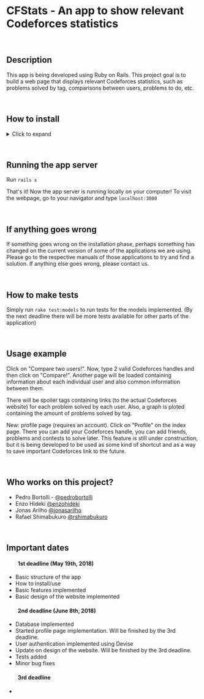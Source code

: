 # CFStats - An app to show relevant Codeforces statistics

&nbsp;
## Description

This app is being developed using Ruby on Rails. This project goal is to build a web page that displays relevant Codeforces statistics, such as problems solved by tag, comparisons between users, problems to do, etc.

&nbsp;
## How to install

<details>
	<summary>Click to expand</summary>

	The first thing to be done is to install some dependencies for Ruby. For this step you must have root privilege. Run the following commands:

	``curl -sL https://deb.nodesource.com/setup_8.x | sudo -E bash -``

	``curl -sS https://dl.yarnpkg.com/debian/pubkey.gpg | sudo apt-key add -``

	``echo "deb https://dl.yarnpkg.com/debian/stable main" | \ sudo tee /etc/apt/sources.list . d/yarn.list``

	``sudo apt-get update``

	``sudo apt-get install git-core curl zlib1g-dev build-essential \ libssl-dev libreadline-dev libyaml-dev libsqlite3-dev sqlite3 \ libxml2-dev libxslt1-dev libcurl4-openssl-dev \ python-software-properties libffi-dev nodejs yarn``

	&nbsp;
	Now to install Ruby:


	``cd``

	``git clone https://github.com/rbenv/rbenv.git ~/.rbenv``

	``echo ’export PATH ="$HOME/.rbenv/bin:$PATH"’ >> ~/.bashrc``

	``echo ’eval "$(rbenv init -)"’ >> ~/.bashrc``

	``exec $SHELL``

	``git clone https://github.com/rbenv/ruby-build.git ~/.rbenv/plugins/ruby-build``

	``echo ’export PATH ="$HOME/.rbenv/plugins/ruby-build/bin:$PATH"’ >> ~/.bashrc``

	``exec $SHELL``

	``rbenv install 2.5.0``

	``rbenv global 2.5.0``

	``ruby -v``

	&nbsp;
	Now to install Rails:

	``gem install rails -v 5.1.4``

	``rbenv rehash``
	&nbsp;

	The last thing to do is to install Postgresql. That's the database this app is being built with. Run:

	``sudo sh -c "echo 'deb http://apt.postgresql.org/pub/repos/apt/ xenial-pgdg main' > /etc/apt/sources.list.d/pgdg.list"``

	``wget --quiet -O - http://apt.postgresql.org/pub/repos/apt/ACCC4CF8.asc | sudo apt-key add -``

	``sudo apt-get update``

	``sudo apt-get install postgresql-common``

	``sudo apt-get install postgresql-9.5 libpq-dev``

	&nbsp;
	## Getting the repository

	Once everything is set, clone this repository running:

	``git clone https://github.com/pedrobortolli/CFStats.git``

	Navigate to the folder generated by the clone and install the gems dependencies:

	``bundle install``

	&nbsp;
	## Installing the database of CFStats on postgres

	Create the db_user user:

	``sudo -u postgres createuser db_user``

	Open psql menu to write some commands to give the user permissions:

	``sudo -u postgres psql``

	``postgres=# ALTER USER db_user WITH ENCRYPTED PASSWORD 'db';``

	``postgres=# ALTER USER db_user superuser createrole createdb replication;``

	``postgres=# \q``

	Open /etc/postgresql/9.5/main/pg_hba.conf with root access:

	``sudo nano /etc/postgresql/9.5/main/pg_hba.conf``

	&nbsp;
	Change peer to md5 in these lines:

	Before changing:

	``# "local" is for Unix domain socket connections only``

	``local   all             all                                     peer``

	``# IPv4 local connections:``

	``host    all             all             127.0.0.1/32            peer``

	``# IPv6 local connections:``

	``host    all             all             ::1/128                 peer``

	After your change:

	``# "local" is for Unix domain socket connections only``

	``local   all             all                                     md5``

	``# IPv4 local connections:``

	``host    all             all             127.0.0.1/32            md5``

	``# IPv6 local connections:``

	``host    all             all             ::1/128                 md5``



	Save the file with pressing Ctrl-O. Exit nano with Ctrl-X
	Restart postgresql using:

	``sudo service postgresql restart``

	Them go to the CFStats cloned directory and run the following commands:

	``rake db:create``

	``rake db:migrate``
</details>

&nbsp;
## Running the app server

Run ``rails s``

That's it! Now the app server is running locally on your computer! To visit the webpage, go to your navigator and type ``localhost:3000``

&nbsp;
## If anything goes wrong

If something goes wrong on the installation phase, perhaps something has changed on the current version of some of the applications we are using. Please go to the respective manuals of those applications to try and find a solution.
If anything else goes wrong, please contact us.


&nbsp;
## How to make tests

Simply run ``rake test:models`` to run tests for the models implemented.
(By the next deadline there will be more tests available for other parts of the application)

&nbsp;
## Usage example

Click on "Compare two users!". Now, type 2 valid Codeforces handles and then click on "Compare!". Another page will be loaded containing information about each individual user and also common information between them.

There will be spoiler tags containing links (to the actual Codeforces website) for each problem solved by each user. Also, a graph is ploted containing the amount of problems solved by tag.

New: profile page (requires an account). Click on "Profile" on the index page. There you can add your Codeforces handle, you can add friends, problems and contests to solve later. This feature is still under construction, but it is being developed to be used as some kind of shortcut and as a way to save important Codeforces link to the future.



&nbsp;
## Who works on this project?

* Pedro Bortolli - [@pedrobortolli](http://github.com/pedrobortolli)
* Enzo Hideki [@enzohideki](http://github.com/enzohideki)
* Jonas Arilho [@jonasarilho](http://github.com/jonasarilho)
* Rafael Shimabukuro [@rshimabukuro](http://github.com/rshimabukuro)

&nbsp;
## Important dates

#### &nbsp;&nbsp;&nbsp;&nbsp;&nbsp;&nbsp;&nbsp;&nbsp; 1st deadline (May 19th, 2018)
* Basic structure of the app
* How to install/use
* Basic features implemented
* Basic design of the website implemented

#### &nbsp;&nbsp;&nbsp;&nbsp;&nbsp;&nbsp;&nbsp;&nbsp; 2nd deadline (June 8th, 2018)
* Database implemented
* Started profile page implementation. Will be finished by the 3rd deadline.
* User authentication implemented using Devise
* Update on design of the website. Will be finished by the 3rd deadline.
* Tests added
* Minor bug fixes
#### &nbsp;&nbsp;&nbsp;&nbsp;&nbsp;&nbsp;&nbsp;&nbsp; 3rd deadline
*
